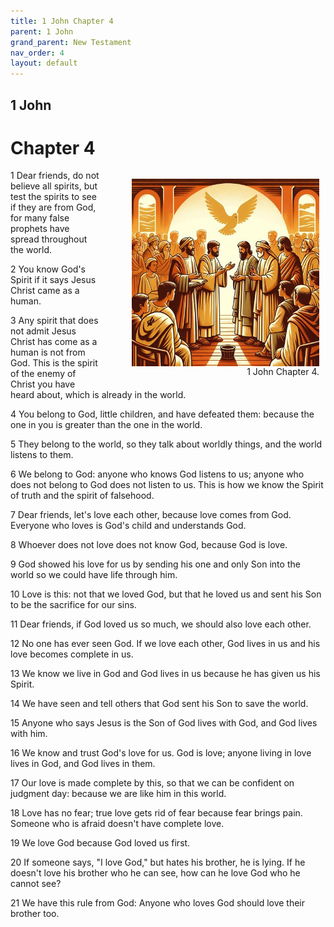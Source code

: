 ```yaml
---
title: 1 John Chapter 4
parent: 1 John
grand_parent: New Testament
nav_order: 4
layout: default
---
```


## 1 John

# Chapter 4

<figure style="float: right; margin-right: 10px;">
    <img src="/assets/Image/1 John/500/4.jpg" alt="1 John Chapter 4" style="width: 300px; height: 300px; float: right;padding-left: 10px;"/>
    <figcaption style="clear: both;text-align: right;">1 John Chapter 4.</figcaption>
</figure>
1 Dear friends, do not believe all spirits, but test the spirits to see if they are from God, for many false prophets have spread throughout the world.

2 You know God's Spirit if it says Jesus Christ came as a human.

3 Any spirit that does not admit Jesus Christ has come as a human is not from God. This is the spirit of the enemy of Christ you have heard about, which is already in the world.

4 You belong to God, little children, and have defeated them: because the one in you is greater than the one in the world.

5 They belong to the world, so they talk about worldly things, and the world listens to them.

6 We belong to God: anyone who knows God listens to us; anyone who does not belong to God does not listen to us. This is how we know the Spirit of truth and the spirit of falsehood.

7 Dear friends, let's love each other, because love comes from God. Everyone who loves is God's child and understands God.

8 Whoever does not love does not know God, because God is love.

9 God showed his love for us by sending his one and only Son into the world so we could have life through him.

10 Love is this: not that we loved God, but that he loved us and sent his Son to be the sacrifice for our sins.

11 Dear friends, if God loved us so much, we should also love each other.

12 No one has ever seen God. If we love each other, God lives in us and his love becomes complete in us.

13 We know we live in God and God lives in us because he has given us his Spirit.

14 We have seen and tell others that God sent his Son to save the world.

15 Anyone who says Jesus is the Son of God lives with God, and God lives with him.

16 We know and trust God's love for us. God is love; anyone living in love lives in God, and God lives in them.

17 Our love is made complete by this, so that we can be confident on judgment day: because we are like him in this world.

18 Love has no fear; true love gets rid of fear because fear brings pain. Someone who is afraid doesn't have complete love.

19 We love God because God loved us first.

20 If someone says, "I love God," but hates his brother, he is lying. If he doesn't love his brother who he can see, how can he love God who he cannot see?

21 We have this rule from God: Anyone who loves God should love their brother too.



